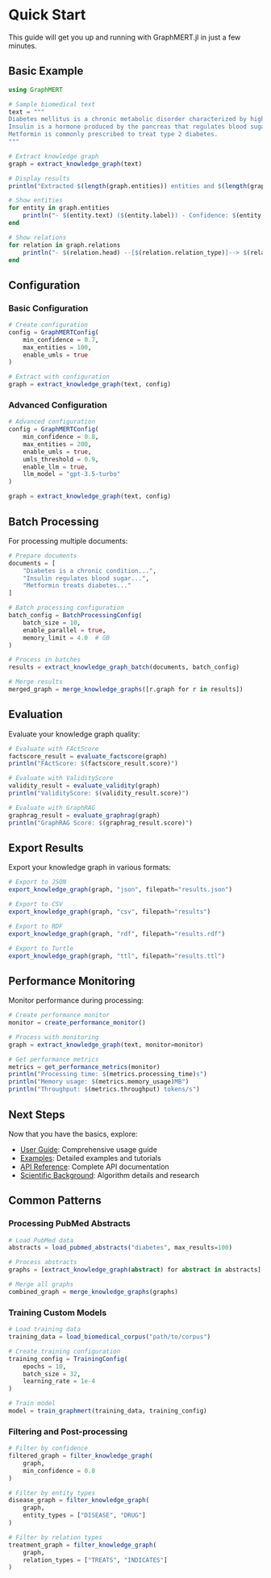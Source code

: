 # Quick Start

This guide will get you up and running with GraphMERT.jl in just a few minutes.

## Basic Example

```julia
using GraphMERT

# Sample biomedical text
text = """
Diabetes mellitus is a chronic metabolic disorder characterized by high blood glucose levels.
Insulin is a hormone produced by the pancreas that regulates blood sugar.
Metformin is commonly prescribed to treat type 2 diabetes.
"""

# Extract knowledge graph
graph = extract_knowledge_graph(text)

# Display results
println("Extracted $(length(graph.entities)) entities and $(length(graph.relations)) relations")

# Show entities
for entity in graph.entities
    println("- $(entity.text) ($(entity.label)) - Confidence: $(entity.confidence)")
end

# Show relations
for relation in graph.relations
    println("- $(relation.head) --[$(relation.relation_type)]--> $(relation.tail)")
end
```

## Configuration

### Basic Configuration

```julia
# Create configuration
config = GraphMERTConfig(
    min_confidence = 0.7,
    max_entities = 100,
    enable_umls = true
)

# Extract with configuration
graph = extract_knowledge_graph(text, config)
```

### Advanced Configuration

```julia
# Advanced configuration
config = GraphMERTConfig(
    min_confidence = 0.8,
    max_entities = 200,
    enable_umls = true,
    umls_threshold = 0.9,
    enable_llm = true,
    llm_model = "gpt-3.5-turbo"
)

graph = extract_knowledge_graph(text, config)
```

## Batch Processing

For processing multiple documents:

```julia
# Prepare documents
documents = [
    "Diabetes is a chronic condition...",
    "Insulin regulates blood sugar...",
    "Metformin treats diabetes..."
]

# Batch processing configuration
batch_config = BatchProcessingConfig(
    batch_size = 10,
    enable_parallel = true,
    memory_limit = 4.0  # GB
)

# Process in batches
results = extract_knowledge_graph_batch(documents, batch_config)

# Merge results
merged_graph = merge_knowledge_graphs([r.graph for r in results])
```

## Evaluation

Evaluate your knowledge graph quality:

```julia
# Evaluate with FActScore
factscore_result = evaluate_factscore(graph)
println("FActScore: $(factscore_result.score)")

# Evaluate with ValidityScore
validity_result = evaluate_validity(graph)
println("ValidityScore: $(validity_result.score)")

# Evaluate with GraphRAG
graphrag_result = evaluate_graphrag(graph)
println("GraphRAG Score: $(graphrag_result.score)")
```

## Export Results

Export your knowledge graph in various formats:

```julia
# Export to JSON
export_knowledge_graph(graph, "json", filepath="results.json")

# Export to CSV
export_knowledge_graph(graph, "csv", filepath="results")

# Export to RDF
export_knowledge_graph(graph, "rdf", filepath="results.rdf")

# Export to Turtle
export_knowledge_graph(graph, "ttl", filepath="results.ttl")
```

## Performance Monitoring

Monitor performance during processing:

```julia
# Create performance monitor
monitor = create_performance_monitor()

# Process with monitoring
graph = extract_knowledge_graph(text, monitor=monitor)

# Get performance metrics
metrics = get_performance_metrics(monitor)
println("Processing time: $(metrics.processing_time)s")
println("Memory usage: $(metrics.memory_usage)MB")
println("Throughput: $(metrics.throughput) tokens/s")
```

## Next Steps

Now that you have the basics, explore:

- [User Guide](@ref): Comprehensive usage guide
- [Examples](@ref): Detailed examples and tutorials
- [API Reference](@ref): Complete API documentation
- [Scientific Background](@ref): Algorithm details and research

## Common Patterns

### Processing PubMed Abstracts

```julia
# Load PubMed data
abstracts = load_pubmed_abstracts("diabetes", max_results=100)

# Process abstracts
graphs = [extract_knowledge_graph(abstract) for abstract in abstracts]

# Merge all graphs
combined_graph = merge_knowledge_graphs(graphs)
```

### Training Custom Models

```julia
# Load training data
training_data = load_biomedical_corpus("path/to/corpus")

# Create training configuration
training_config = TrainingConfig(
    epochs = 10,
    batch_size = 32,
    learning_rate = 1e-4
)

# Train model
model = train_graphmert(training_data, training_config)
```

### Filtering and Post-processing

```julia
# Filter by confidence
filtered_graph = filter_knowledge_graph(
    graph, 
    min_confidence = 0.8
)

# Filter by entity types
disease_graph = filter_knowledge_graph(
    graph,
    entity_types = ["DISEASE", "DRUG"]
)

# Filter by relation types
treatment_graph = filter_knowledge_graph(
    graph,
    relation_types = ["TREATS", "INDICATES"]
)
```
